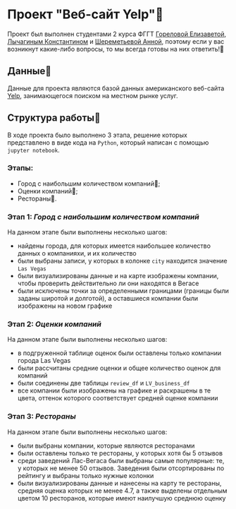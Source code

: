 # Проект "Веб-сайт Yelp"🏢
Проект был выполнен студентами 2 курса ФГГТ [Гореловой Елизаветой](https://github.com/emgorelova), [Лычагиным Константином](https://github.com/lychaginkonst) и [Шереметьевой Анной](https://github.com/anch_sher), поэтому если у вас возникнут какие-либо вопросы, то мы всегда готовы на них ответить!🩷
## Данные🧾
Данные для проекта являются базой данных американского веб-сайта [Yelp](https://www.yelp.com/), занимающегося поиском на местном рынке услуг. 
## Структура работы📌
В ходе проекта было выполнено 3 этапа, решение которых представлено в виде кода на `Python`, который написан с помощью `jupyter notebook`.
### Этапы:
- Город с наибольшим количеством компаний🏬;
- Оценки компаний📑;
- Рестораны🍷.
### Этап 1: *Город с наибольшим количеством компаний*
На данном этапе были выполнены несколько шагов:
- найдены города, для которых имеется наибольшее количество данных о компанияхи, и их количество 
- были выбраны записи, у которых в колонке `city` находится значение `Las Vegas`
- были визуализированы данные и на карте изображены компании, чтобы проверить действительно ли они находятся в Вегасе
- были исключены точки за определенными границами (границы были заданы широтой и долготой), а оставшиеся компании были изображены на новом графике
### Этап 2: *Оценки компаний*
На данном этапе были выполнены несколько шагов:
- в подгруженной таблице оценок были оставлены только компании города Las Vegas
- были рассчитаны средние оценки и общее количество оценок для компаний
- были соединены две таблицы `review_df` и `LV_business_df`
- все компании были изображены на графике и раскрашены в те цвета, оттенок которого соответствует средней оценке компании

### Этап 3: *Рестораны*
На данном этапе были выполнены несколько шагов:
 - были выбраны компании, которые являются ресторанами
 - были оставлены только те рестораны, у которых хотя бы 5 отзывов
 - среди заведений Лас-Вегаса были выбраны самые популярные: те, у которых не менее 50 отзывов. Заведения были отсортированы по рейтингу и выбраны только нужные колонки
 - были визуализированы данные и нанесены на карту те рестораны, средняя оценка которых не менее  4.7, а также выделены отдельным цветом 10 ресторанов, которые имеют наилучшую среднюю оценку
